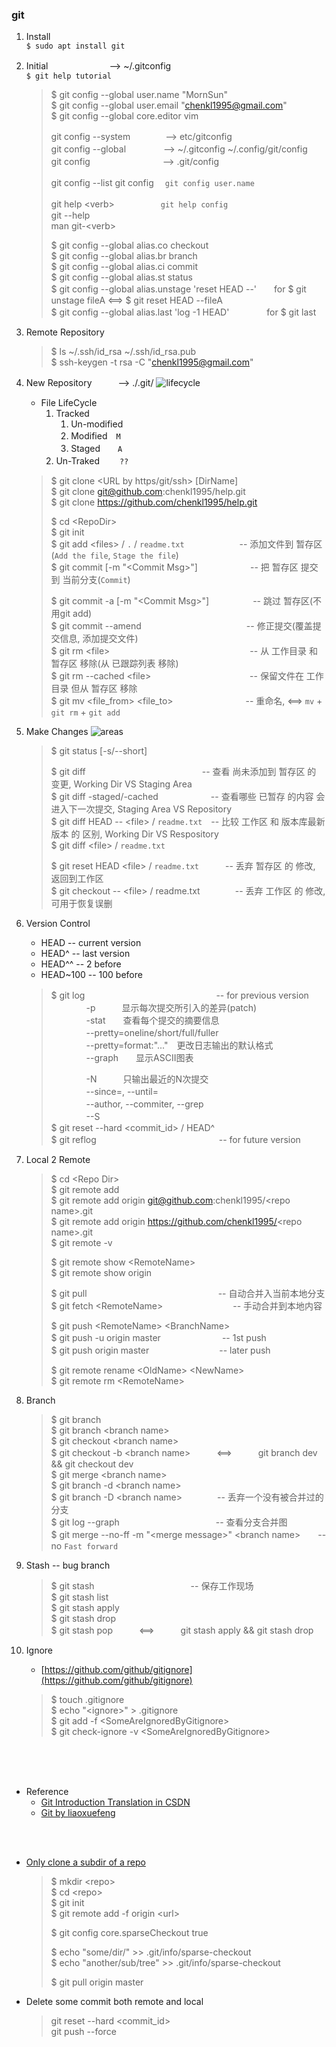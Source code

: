 ### git

1. Install  
	`$ sudo apt install git`
2. Initial　　　　　　　--> ~/.gitconfig  
	`$ git help tutorial`  
	> $ git config --global user.name "MornSun"  
	> $ git config --global user.email "chenkl1995@gmail.com"  
	> $ git config --global core.editor vim  
	> 
	> git config --system　　　　--> etc/gitconfig  
	> git config --global　　　　 --> ~/.gitconfig ~/.config/git/config  
	> git config　　　　　　　　 --> .git/config  
	> 
	> git config --list
	> git config <key>　`git config user.name`
	> 
	> git help \<verb>　　　　　 `git help config`  
	> git <verb> --help  
	> man git-\<verb>  
	>  
	> $ git config --global alias.co checkout  
	> $ git config --global alias.br branch  
	> $ git config --global alias.ci commit  
	> $ git config --global alias.st status  
	> $ git config --global alias.unstage 'reset HEAD --'　　for $ git unstage fileA <==> $ git reset HEAD --fileA  
	> $ git config --global alias.last 'log -1 HEAD'　　　　 for $ git last  
6. Remote Repository
	> $ ls ~/.ssh/id_rsa ~/.ssh/id_rsa.pub  
	> $ ssh-keygen -t rsa -C "chenkl1995@gmail.com"  
3. New Repository　　　--> ./.git/
	![lifecycle](https://git-scm.com/book/en/v2/images/lifecycle.png)
	* File LifeCycle
		1. Tracked  
			1. Un-modified  
			2. Modified　`M`  
			3. Staged　　`A`    
		2. Un-Traked　　 `??`  
	> 
	> $ git clone \<URL by https/git/ssh> [DirName]  
	> $ git clone git@github.com:chenkl1995/help.git  
	> $ git clone https://github.com/chenkl1995/help.git  
	> 
	> $ cd \<RepoDir>  
	> $ git init  
	> $ git add \<files> / `.` / `readme.txt`　　　　　　 -- 添加文件到 暂存区(`Add the file`, `Stage the file`)  
	> $ git commit [-m "\<Commit Msg>"]　　　　　　-- 把 暂存区 提交到 当前分支(`Commit`)  
	> 
	> $ git commit -a [-m "\<Commit Msg>"]　　　　　-- 跳过 暂存区(不用git add)  
	> $ git commit --amend　　　　　　　　　　　　-- 修正提交(覆盖提交信息, 添加提交文件)  
	> $ git rm \<file>　　　　　　　　　　　　　　　　-- 从 工作目录 和 暂存区 移除(从 已跟踪列表 移除)  
	> $ git rm --cached \<file>　　　　　　　　　　　 -- 保留文件在 工作目录 但从 暂存区 移除  
	> $ git mv <file_from> <file_to>　　　　　　　　  -- 重命名, <==> `mv` + `git rm` + `git add`  
4. Make Changes
	![areas](https://git-scm.com/book/en/v2/images/areas.png)
	> $ git status [-s/--short]
	> 
	> $ git diff　　　　　　　　　　　　　 -- 查看 尚未添加到 暂存区 的 变更, Working Dir VS Staging Area  
	> $ git diff -staged/-cached　　　　　　-- 查看哪些 已暂存 的内容 会进入下一次提交, Staging Area VS Repository  
	> $ git diff HEAD -- \<file> / `readme.txt`　-- 比较 工作区 和 版本库最新版本 的 区别, Working Dir VS Respository  
	> $ git diff \<file> / `readme.txt`  
	> 
	> $ git reset HEAD \<file> / `readme.txt`　　　-- 丢弃 暂存区 的 修改, 返回到工作区  
	> $ git checkout -- \<file> / readme.txt　　　　-- 丢弃 工作区 的 修改, 可用于恢复误删    
5. Version Control
	* HEAD		-- current version
	* HEAD^		-- last version
	* HEAD^^	-- 2 before
	* HEAD~100	-- 100 before
	> $ git log　　　　　　　　　　　　　　　-- for previous version  
	> 　　　　-p　　　显示每次提交所引入的差异(patch)  
	> 　　　　-stat　　查看每个提交的摘要信息  
	> 　　　　--pretty=oneline/short/full/fuller  
	> 　　　　--pretty=format:"..."　更改日志输出的默认格式  
	> 　　　　--graph　　显示ASCII图表  
	> 
	> 　　　　-N　　　只输出最近的N次提交  
	> 　　　　--since=<Time>, --until=<Time>  
	> 　　　　--author<Str>, --commiter<Str>, --grep<Str>  
	> 　　　　--S<Function Name>  
	> $ git reset --hard \<commit_id> / HEAD^  
	> $ git reflog　　　　　　　　　　　　　　-- for future version  
7. Local 2 Remote
	> $ cd \<Repo Dir\>  
	> $ git remote add <ShortName> <URL>  
	> $ git remote add origin git@github.com:chenkl1995/\<repo name\>.git  
	> $ git remote add origin https://github.com/chenkl1995/<repo name\>.git  
	> $ git remote -v  
	> 
	> $ git remote show \<RemoteName>  
	> $ git remote show origin  
	> 
	> $ git pull　　　　　　　　　　　　　　　-- 自动合并入当前本地分支  
	> $ git fetch \<RemoteName>　　　　　　　　-- 手动合并到本地内容  
	> 
	> $ git push \<RemoteName> \<BranchName>  
	> $ git push -u origin master　　　　　　　-- 1st push  
	> $ git push origin master　　　　　　　　-- later push  
	> 
	> $ git remote rename \<OldName> \<NewName>  
	> $ git remote rm \<RemoteName>  
8. Branch
	> $ git branch  
	> $ git branch \<branch name>  
	> $ git checkout \<branch name>  
	> $ git checkout -b \<branch name>　　　<==>　　　git branch dev && git checkout dev  
	> $ git merge \<branch name>  
	> $ git branch -d \<branch name>    
	> $ git branch -D \<branch name>　　　　-- 丢弃一个没有被合并过的分支  
	> $ git log --graph　　　　　　　　　　　-- 查看分支合并图  
	> $ git merge --no-ff -m "\<merge message>" \<branch name>　　-- no `Fast forward`
9. Stash -- bug branch
	> $ git stash　　　　　　　　　　　-- 保存工作现场  
	> $ git stash list  
	> $ git stash apply  
	> $ git stash drop  
	> $ git stash pop　　　<==>　　　git stash apply && git stash drop  

10. Ignore
	* [https://github.com/github/gitignore](https://github.com/github/gitignore)
	> $ touch .gitignore  
	> $ echo "\<ignore>"  > .gitignore  
	> $ git add -f \<SomeAreIgnoredByGitignore>  
	> $ git check-ignore -v \<SomeAreIgnoredByGitignore>  


<br /><br /><br />
- Reference  
	* [Git Introduction Translation in CSDN](https://blog.csdn.net/hudashi/article/details/7661198)  
	* [Git by liaoxuefeng](https://www.liaoxuefeng.com/wiki/0013739516305929606dd18361248578c67b8067c8c017b000)  

<br /><br />
- [Only clone a subdir of a repo](https://stackoverflow.com/questions/600079/how-do-i-clone-a-subdirectory-only-of-a-git-repository)
	 
	> $ mkdir \<repo>  
	> $ cd \<repo>  
	> $ git init  
	> $ git remote add -f origin \<url>  
	> 
	> $ git config core.sparseCheckout true  
	> 
	> $ echo "some/dir/" >> .git/info/sparse-checkout  
	> $ echo "another/sub/tree" >> .git/info/sparse-checkout   
	> 
	> $ git pull origin master  
- Delete some commit both remote and local

	> git reset --hard <commit_id>  
	> git push --force  
